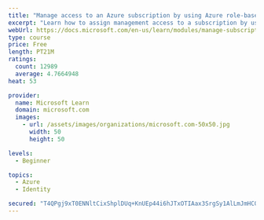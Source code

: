 ```yaml
---
title: "Manage access to an Azure subscription by using Azure role-based access control (RBAC)"
excerpt: "Learn how to assign management access to a subscription by using Azure role-based access control."
webUrl: https://docs.microsoft.com/en-us/learn/modules/manage-subscription-access-azure-rbac/
type: course
price: Free
length: PT21M
ratings:
  count: 12989
  average: 4.7664948
heat: 53

provider:
  name: Microsoft Learn
  domain: microsoft.com
  images:
    - url: /assets/images/organizations/microsoft.com-50x50.jpg
      width: 50
      height: 50

levels:
  - Beginner

topics:
  - Azure
  - Identity

secured: "T4QPgj9xT0ENNltCixShplDUq+KnUEp44i6hJTxOTIAax3SrgSy1AlLmJmHC0cgB8yUh6jQDlR1doJiYUN1bkDjTO8gFDCYJxRzBymvVEaXfmfC2r+Wszzxh1Dc24xr8vAViz24cJs1Uum6Ab8Lqi/mTXPJl5JuWZyHJIV3u41r7Hcpb2pUWno+ofd573WQ4S4QS1UDTFieyIyVPfUwHtbdwH4m0rOFfekmgPRrxnxk08Nx89y5yfAgmjEADEbZIprIvOny00W+CYlCvTLPvVnnD0vUZxVkYibbj3oa6uSL1DGXxqr6vXHLsdKZb3Vcsixi5XCUB0pTjf9tTRI+SsnXN+gzFZuEJXdzlxw55J/L9ykZGJmf4EkSPoJB/kv72EaEz5jmRCjVfPdn2pUs3lek2ngUKgllJs9KhFL7U3lwyAgTTgcTyBBfm1g7ghCzp;O6QLDNDeKWoYiC2Cx1VrUA=="
---
```


